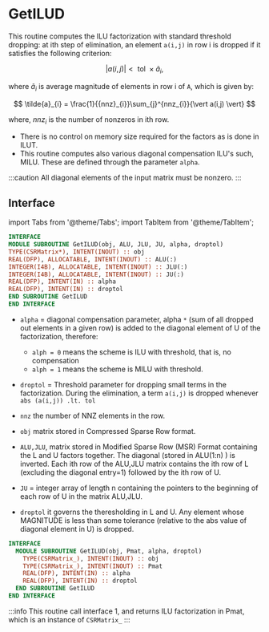 # GetILUD

This routine computes the ILU factorization with standard threshold dropping: at ith step of elimination, an element `a(i,j)` in row i is dropped if it satisfies the following criterion:

$$
\vert a(i,j) \vert < \text{ tol } \times \tilde{a}_{i},
$$

where $\tilde{a}_{i}$ is average magnitude of elements in row i of `A`, which is given by:

$$
\tilde{a}_{i} = \frac{1}{{nnz}_{i}}\sum_{j}^{nnz_{i}}{\vert a(i,j) \vert}
$$

where, ${nnz}_{i}$ is the number of nonzeros in ith row.

- There is no control on memory size required for the factors as is done in ILUT.
- This routine computes also various diagonal compensation ILU's such, MILU. These are defined through the parameter `alpha`.

:::caution
All diagonal elements of the input matrix must be nonzero.
:::

## Interface

import Tabs from '@theme/Tabs';
import TabItem from '@theme/TabItem';

<Tabs>
<TabItem value="interface" label="܀ Interface 1" default>

```fortran
INTERFACE
MODULE SUBROUTINE GetILUD(obj, ALU, JLU, JU, alpha, droptol)
TYPE(CSRMatrix*), INTENT(INOUT) :: obj
REAL(DFP), ALLOCATABLE, INTENT(INOUT) :: ALU(:)
INTEGER(I4B), ALLOCATABLE, INTENT(INOUT) :: JLU(:)
INTEGER(I4B), ALLOCATABLE, INTENT(INOUT) :: JU(:)
REAL(DFP), INTENT(IN) :: alpha
REAL(DFP), INTENT(IN) :: droptol
END SUBROUTINE GetILUD
END INTERFACE
```

- `alpha` = diagonal compensation parameter, alpha `*` (sum of all dropped out elements in a given row) is added to the diagonal element of U of the factorization, therefore:
  - `alph = 0` means the scheme is ILU with threshold, that is, no compensation
  - `alph = 1` means the scheme is MILU with threshold.

- `droptol` = Threshold parameter for dropping small terms in the factorization. During the elimination, a term `a(i,j)` is dropped whenever `abs (a(i,j)) .lt. tol`
- `nnz` the number of NNZ elements in the row.

- `obj` matrix stored in Compressed Sparse Row format.

- `ALU,JLU`, matrix stored in Modified Sparse Row (MSR) Format containing the L and U factors together. The diagonal (stored in ALU(1:n) ) is inverted. Each ith row of the ALU,JLU matrix contains the ith row of L (excluding the diagonal entry=1) followed by the ith row of U.

- `JU` = integer array of length n containing the pointers to the beginning of each row of U in the matrix ALU,JLU.
- `droptol` it governs the theresholding in L and U. Any element whose MAGNITUDE is less than some tolerance (relative to the abs value of diagonal element in U) is dropped.

</TabItem>

<TabItem value="iface2" label="܀ Interface 2">

```fortran
INTERFACE
  MODULE SUBROUTINE GetILUD(obj, Pmat, alpha, droptol)
    TYPE(CSRMatrix_), INTENT(INOUT) :: obj
    TYPE(CSRMatrix_), INTENT(INOUT) :: Pmat
    REAL(DFP), INTENT(IN) :: alpha
    REAL(DFP), INTENT(IN) :: droptol
  END SUBROUTINE GetILUD
END INTERFACE
```

:::info
This routine call interface 1, and returns ILU factorization in Pmat, which is an instance of `CSRMatrix_`
:::

</TabItem>

<TabItem value="close" label="↢ ">

</TabItem>
</Tabs>
